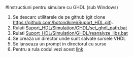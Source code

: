 #Instructiuni pentru simulare cu GHDL (sub Windows)

1. Se descarc utilitarele de pe github (git clone https://github.com/botondkirei/Suport_HDL.git).
2. Rulati [Suport_HDL/Simulation/GHDL/set_ghdl_path.bat](Simulation/Ghdl/set_ghdl_path.bat)
3. Rulati [Suport_HDL/Simulation/GHDL/reanalyze_libs.bat](Simulation/Ghdl/reanalyze_libs.bat)
3. Se creaza un director unde sunt salvate sursele VHDL
4. Se lanseaza un prompt in directorul cu surse
5. Pentru a rula codul vezi acest [link](https://ghdl.readthedocs.io/en/latest/using/QuickStartGuide.html)
